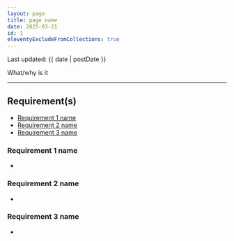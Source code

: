 ```yaml
---
layout: page
title: page name
date: 2025-03-21
id: 1
eleventyExcludeFromCollections: true
---
```


<p class="govuk-body-s">
Last updated: {{ date | postDate }}
</p>

<p class="govuk-body-l">
What/why is it
</p>

<hr class="govuk-section-break--l govuk-section-break--visible">

## Requirement(s)
- [Requirement 1 name](#requirement-1-name)
- [Requirement 2 name](#requirement-2-name)
- [Requirement 3 name](#requirement-3-name)

### Requirement 1 name

- 

### Requirement 2 name

- 

### Requirement 3 name

- 
